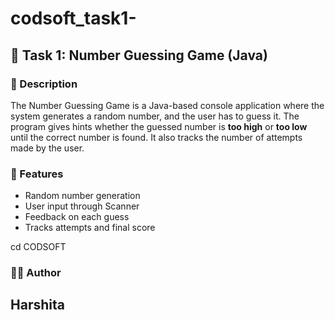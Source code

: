 # codsoft_task1-

## 📌 Task 1: Number Guessing Game (Java)

### 📝 Description

The Number Guessing Game is a Java-based console application where the system generates a random number, and the user has to guess it.
The program gives hints whether the guessed number is **too high** or **too low** until the correct number is found. It also tracks the number of attempts made by the user.

### 🎯 Features

* Random number generation
* User input through Scanner
* Feedback on each guess
* Tracks attempts and final score


cd CODSOFT

### 👩‍💻 Author

## Harshita

